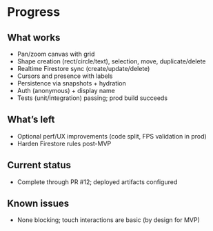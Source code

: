 # Progress

## What works
- Pan/zoom canvas with grid
- Shape creation (rect/circle/text), selection, move, duplicate/delete
- Realtime Firestore sync (create/update/delete)
- Cursors and presence with labels
- Persistence via snapshots + hydration
- Auth (anonymous) + display name
- Tests (unit/integration) passing; prod build succeeds

## What’s left
- Optional perf/UX improvements (code split, FPS validation in prod)
- Harden Firestore rules post-MVP

## Current status
- Complete through PR #12; deployed artifacts configured

## Known issues
- None blocking; touch interactions are basic (by design for MVP)
